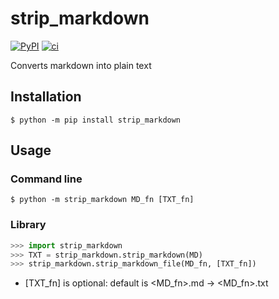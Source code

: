 # strip_markdown

[![PyPI](https://badge.fury.io/py/strip_markdown.svg)](https://pypi.org/project/strip_markdown)
[![ci](https://github.com/D3r3k23/strip_markdown/actions/workflows/ci.yaml/badge.svg)](https://github.com/D3r3k23/strip_markdown/actions/workflows/ci.yaml)

Converts markdown into plain text

## Installation

`$ python -m pip install strip_markdown`

## Usage

### Command line
`$ python -m strip_markdown MD_fn [TXT_fn]`

### Library
```python
>>> import strip_markdown
>>> TXT = strip_markdown.strip_markdown(MD)
>>> strip_markdown.strip_markdown_file(MD_fn, [TXT_fn])
```

* [TXT_fn] is optional: default is <MD_fn>.md -> <MD_fn>.txt
